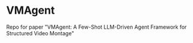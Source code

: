 # VMAgent
Repo for paper "VMAgent: A Few-Shot LLM-Driven Agent Framework for Structured Video Montage"
